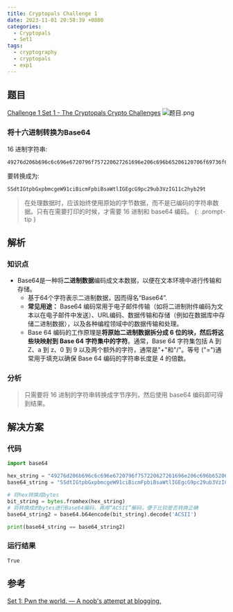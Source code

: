 ```yaml
---
title: Cryptopals Challenge 1
date: 2023-11-01 20:58:39 +0800
categories:
  - Cryptopals
  - Set1
tags:
  - cryptography
  - cryptopals
  - exp1
---
```


## 题目

[Challenge 1 Set 1 - The Cryptopals Crypto Challenges](https://cryptopals.com/sets/1/challenges/1)
![题目.png](https://note-for-zephyrryan.oss-cn-beijing.aliyuncs.com/obsidian_picture/QQ%E6%88%AA%E5%9B%BE20231107223925.png)
### 将十六进制转换为Base64
16 进制字符串:

```
49276d206b696c6c696e6720796f757220627261696e206c696b65206120706f69736f6e6f7573206d757368726f6f6d
```

要转换成为:

```
SSdtIGtpbGxpbmcgeW91ciBicmFpbiBsaWtlIGEgcG9pc29ub3VzIG11c2hyb29t
```



> 在处理数据时，应该始终使用原始的字节数据，而不是已编码的字符串数据。只有在需要打印的时候，才需要 16 进制和 base64 编码。
{: .prompt-tip }


## 解析
### 知识点

- Base64是一种将**二进制数据**编码成文本数据，以便在文本环境中进行传输和存储。
  - 基于64个字符表示二进制数据，因而得名“Base64”.
  - **常见用途：** Base64 编码常用于电子邮件传输（如将二进制附件编码为文本以在电子邮件中发送）、URL编码、数据传输和存储（例如在数据库中存储二进制数据），以及各种编程领域中的数据传输和处理。
  - Base 64 编码的工作原理是**将原始二进制数据拆分成 6 位的块，然后将这些块映射到 Base 64 字符集中的字符**。通常，Base 64 字符集包括 A 到 Z、a 到 z、0 到 9 以及两个额外的字符，通常是"+"和"/"。等号 ("=")通常用于填充以确保 Base 64 编码的字符串长度是 4 的倍数。

### 分析
> 只需要将 16 进制的字符串转换成字节序列，然后使用 base64 编码即可得到结果。

## 解决方案
### 代码

```python
import base64

hex_string = "49276d206b696c6c696e6720796f757220627261696e206c696b65206120706f69736f6e6f7573206d757368726f6f6d"
base64_string = "SSdtIGtpbGxpbmcgeW91ciBicmFpbiBsaWtlIGEgcG9pc29ub3VzIG11c2hyb29t"

# 将hex转换成bytes
bit_string = bytes.fromhex(hex_string)
# 将转换成的bytes进行Base64编码，再用“ACSII”解码，便于比较是否转换正确
base64_string2 = base64.b64encode(bit_string).decode('ACSII')

print(base64_string == base64_string2)

```

### 运行结果

```
True
```


## 参考
[Set 1: Pwn the world. — A noob's attempt at blogging.](https://hexterisk.github.io/blog/posts/2020/04/20/set-1/)
